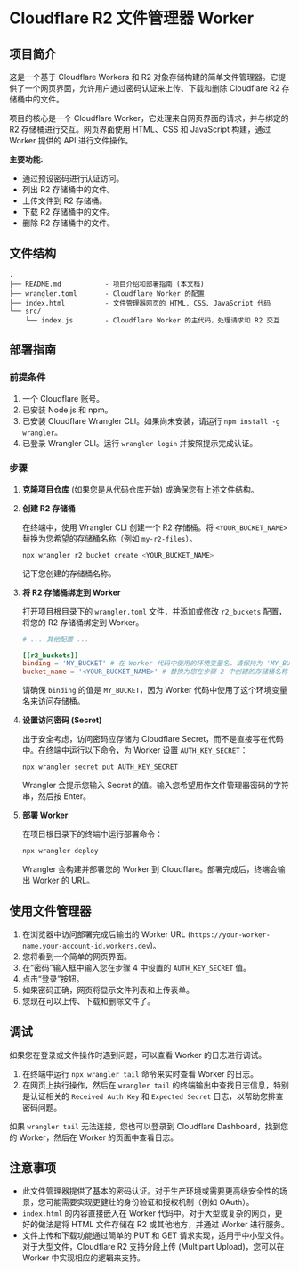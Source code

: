 # Cloudflare R2 文件管理器 Worker

## 项目简介

这是一个基于 Cloudflare Workers 和 R2 对象存储构建的简单文件管理器。它提供了一个网页界面，允许用户通过密码认证来上传、下载和删除 Cloudflare R2 存储桶中的文件。

项目的核心是一个 Cloudflare Worker，它处理来自网页界面的请求，并与绑定的 R2 存储桶进行交互。网页界面使用 HTML、CSS 和 JavaScript 构建，通过 Worker 提供的 API 进行文件操作。

**主要功能:**

*   通过预设密码进行认证访问。
*   列出 R2 存储桶中的文件。
*   上传文件到 R2 存储桶。
*   下载 R2 存储桶中的文件。
*   删除 R2 存储桶中的文件。

## 文件结构

```
.
├── README.md           - 项目介绍和部署指南 (本文档)
├── wrangler.toml       - Cloudflare Worker 的配置
├── index.html          - 文件管理器网页的 HTML, CSS, JavaScript 代码
└── src/
    └── index.js        - Cloudflare Worker 的主代码，处理请求和 R2 交互
```

## 部署指南

### 前提条件

1.  一个 Cloudflare 账号。
2.  已安装 Node.js 和 npm。
3.  已安装 Cloudflare Wrangler CLI。如果尚未安装，请运行 `npm install -g wrangler`。
4.  已登录 Wrangler CLI。运行 `wrangler login` 并按照提示完成认证。

### 步骤

1.  **克隆项目仓库** (如果您是从代码仓库开始) 或确保您有上述文件结构。

2.  **创建 R2 存储桶**

    在终端中，使用 Wrangler CLI 创建一个 R2 存储桶。将 `<YOUR_BUCKET_NAME>` 替换为您希望的存储桶名称（例如 `my-r2-files`）。

    ```bash
    npx wrangler r2 bucket create <YOUR_BUCKET_NAME>
    ```

    记下您创建的存储桶名称。

3.  **将 R2 存储桶绑定到 Worker**

    打开项目根目录下的 `wrangler.toml` 文件，并添加或修改 `r2_buckets` 配置，将您的 R2 存储桶绑定到 Worker。

    ```toml
    # ... 其他配置 ...

    [[r2_buckets]]
    binding = 'MY_BUCKET' # 在 Worker 代码中使用的环境变量名，请保持为 'MY_BUCKET'
    bucket_name = '<YOUR_BUCKET_NAME>' # 替换为您在步骤 2 中创建的存储桶名称
    ```

    请确保 `binding` 的值是 `MY_BUCKET`，因为 Worker 代码中使用了这个环境变量名来访问存储桶。

4.  **设置访问密码 (Secret)**

    出于安全考虑，访问密码应存储为 Cloudflare Secret，而不是直接写在代码中。在终端中运行以下命令，为 Worker 设置 `AUTH_KEY_SECRET`：

    ```bash
    npx wrangler secret put AUTH_KEY_SECRET
    ```

    Wrangler 会提示您输入 Secret 的值。输入您希望用作文件管理器密码的字符串，然后按 Enter。

5.  **部署 Worker**

    在项目根目录下的终端中运行部署命令：

    ```bash
    npx wrangler deploy
    ```

    Wrangler 会构建并部署您的 Worker 到 Cloudflare。部署完成后，终端会输出 Worker 的 URL。

## 使用文件管理器

1.  在浏览器中访问部署完成后输出的 Worker URL (`https://your-worker-name.your-account-id.workers.dev`)。
2.  您将看到一个简单的网页界面。
3.  在“密码”输入框中输入您在步骤 4 中设置的 `AUTH_KEY_SECRET` 值。
4.  点击“登录”按钮。
5.  如果密码正确，网页将显示文件列表和上传表单。
6.  您现在可以上传、下载和删除文件了。

## 调试

如果您在登录或文件操作时遇到问题，可以查看 Worker 的日志进行调试。

1.  在终端中运行 `npx wrangler tail` 命令来实时查看 Worker 的日志。
2.  在网页上执行操作，然后在 `wrangler tail` 的终端输出中查找日志信息，特别是认证相关的 `Received Auth Key` 和 `Expected Secret` 日志，以帮助您排查密码问题。

如果 `wrangler tail` 无法连接，您也可以登录到 Cloudflare Dashboard，找到您的 Worker，然后在 Worker 的页面中查看日志。

## 注意事项

*   此文件管理器提供了基本的密码认证。对于生产环境或需要更高级安全性的场景，您可能需要实现更健壮的身份验证和授权机制（例如 OAuth）。
*   `index.html` 的内容直接嵌入在 Worker 代码中。对于大型或复杂的网页，更好的做法是将 HTML 文件存储在 R2 或其他地方，并通过 Worker 进行服务。
*   文件上传和下载功能通过简单的 PUT 和 GET 请求实现，适用于中小型文件。对于大型文件，Cloudflare R2 支持分段上传 (Multipart Upload)，您可以在 Worker 中实现相应的逻辑来支持。